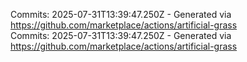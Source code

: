 Commits: 2025-07-31T13:39:47.250Z - Generated via https://github.com/marketplace/actions/artificial-grass
<br>
Commits: 2025-07-31T13:39:47.250Z - Generated via https://github.com/marketplace/actions/artificial-grass
<br>
